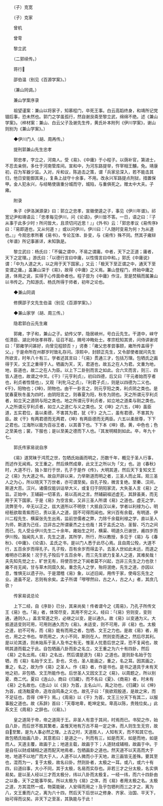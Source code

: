 <!-- { "loadSidebar": true } -->
　　（子）克宽

　　（子）克家

　　曾机

　　曾雩

　　黎立武

　　（二郭续传。）

　　蒋行

　　邵伯温（别见《百源学案》。）

　　（兼山同调。）

　　兼山学案序录

　　祖望谨案：兼山以将家子，知慕程门，卒死王事。白云高蹈终身，和靖所记党锢后事，恐未然也。郭门之学虽孤行，然自谢艮斋至黎立武，绵绵不绝。述《兼山学案》。（梓材案：兼山、白云父子及谢先生传，黄氏补本附列《伊川学案》，谢山则别为《兼山学案》。）

　　◆伊川门人（胡、周再传。）

　　提刑郭兼山先生忠孝

　　郭忠孝，字立之，河南人。受《易》、《中庸》于小程子。以荫补官，第进士，不忍去亲侧，多仕于河南管库间。宣和中，为河东路提举，忤宰相王黼，免。靖康初，召为军器少监。入对，斥和议，陈追击之策，谓「兵家忌深入，若不能击其归，他日安能御其来」，复条上战守十余事，不用。改永兴军路提点刑狱，措置保甲。金人犯永兴，与经略使唐重分城而守，城陷，与重俱死之。赠太中大夫。子雍。

　　附录

　　朱子《伊洛渊源录》曰：郭立之忠孝，宣徽使逵之子，事见《伊川年谱》。祁宽记尹和靖语云：「忠孝每见伊川，问《论语》，伊川皆不答。一日，语之曰：『子从事于此多少时﹖所问皆大，且须切问近思！』」《外书》云：「郭忠孝议《易传序》曰：『易即道也，又从何道﹖』或以问伊川，伊川曰：『人随时变易为何﹖为从道也。』」今观忠孝所著《易书》，专论互体、卦变，与《易传》殊不同。然其子雍辩《年谱》所记事甚详，未知孰是。

　　黎立武曰：杨氏曰：「不偏之谓中，不易之谓庸。中者，天下之正道；庸者，天下之定理。」游氏曰：「以德行言曰中庸，以性情言曰中和。」郭氏《中庸说》谓：「中为人道之大，以之用于天下国家。」又云：「极天下至正谓之中，通天下至变谓之庸。」盖兼山深于《易》，故得《中庸》之义焉。兼山登程门，终始中庸之道，体用之说，实得于心传面命者也。程子尝为《中庸》作注，至是焚稿而属兼山以书传之。乃知游氏、杨氏所得于师者，初年之论也。

　　◆兼山同调

　　修撰邵子文先生伯温（别见《百源学案》。）

　　◆兼山家学（胡、周三传。）

　　隐君郭白云先生雍

　　郭雍，字子和，兼山之子。幼传父学，隐居峡州，号白云先生。干道中，崃守任清臣、湖北帅张孝祥荐，征召不起，赐号冲晦处士。孝宗稔知其贤，问侍讲谢谔曰：「郭雍学问甚好，向曾见程颐否﹖」谔奏：「雍父忠孝尝事颐，雍所传盖得于父。」于是命所在州郡岁时致礼存问。淳熙中，封颐正先生，又令部使者就问先生所欲言，时年八十有三。学者述其言曰：「《易》贯通三才，包括万理。包牺氏之画得于天，文王之重得于人。牺画为天，天，君道也，故五之在人为君。文重为地，地，臣道也，故二之在人为臣。以上下二卦别而言之如此。合六爻而言，则三、四皆人道也，故谓之中爻。《干》『元亨利贞』，初曰四德，后又曰『干元者始而亨者也，利贞者性情也』，又观『利牝马之贞』，『利君子贞』，则是以四德为二义也。《干》，阳物也；《坤》，阴物也。由干一卦言之，则元亨阳之类，利贞阴之类也。是犹春夏秋冬虽为四时，由阴阳言之，则春夏为阳，秋冬为阴也。天之所谓元亨利贞者，如立天之道阴与阳之类也。地之所谓元亨利贞者，如立地之道柔与刚之类也。人之所谓元亨利贞者，如立人之道仁与义之类也。又《坤》之六五，《坤》虽臣道，五实君位，虽以柔德，不害其为君，犹《干》之九二，虽有君德，不害其为臣。故《干》有两君德而无两君，《坤》有两臣德而无两臣。六五以柔居尊，下下之君也。江海所以能为百谷王者，以其善下也。下下本《坤》德。黄，中色也；色之至美也；裳，下服也；是以至美之德而下人也。『其发明精到如此。卒，年九十七。

　　郭氏传家易说自序

　　《易》道冥昧于鸿荒之世，包牺氏始画而明之，历数千年，概见于圣人行事，而述作无闻焉。文王重之，然后焕然成章，此文王之所以为「文」也。迨《春秋》时，大道不行，独卜筮行于世，孔子于是作《传》，大明其道，然后天下复知文王之《易》为大道之书。故自开辟以来，力举斯道而明之者，三圣人而止耳。观三圣人之为心，所以晓天下万世者，亦可谓至矣。自孔子殁，微言复绝。至秦、汉间，斯道大否。汉兴，诸儒仅能训诂举大义，或复归于阴阳家流，大失圣人言《易》之旨。正始中，王辅嗣一切革去，易以高尚之言。然辅嗣祖述虚无，其辞虽美，而无用于天下国家。于是《易》为空言矣，又非三圣人所谓《易》之道也。虚无之学，流弊至今，卒无以正之，兹大道所以不明欤！大抵自汉以来，学者以利禄为心，明经秖欲取青紫而已，责以圣人之道，固不可得而闻也。宋兴百有余载，有明道、伊川二程先生、横渠张先生出焉，监前世儒者之弊，力除千余载利禄之学，直以圣人为师，斯道为己任，岂非古之所谓豪杰之士也哉！其于孟氏之功，圣智、巧力之间而已。先人受业伊川先生二十余年。雍始生之时，横渠、明道久已谢世，甫四岁而伊川殁。独闻先人言，先生之道，其所学，所行，所以教授，多见于《易》与《春秋》、《中庸》、《论语》、孟氏之书，是以门人悉于此尽心焉。且自周公殁，大道不行，五百余岁而得孔子。孔子殁，百有余岁而得孟子。去圣人世如此未远，而道之难明亦已甚矣！况于孔子殁后千五百余年，而三先生欲力复圣人之道，其难矣哉！夫先知先觉之士，旷世无有，将使百世之下闻者莫不兴起，岂非三先生之力也欤！雍不肖无闻，甘与草木同腐久矣。重念先人之学，殆将泯绝，先生之道，亦因以息，惟惧无以遗子孙。于是潜稽《易》象，以述旧闻，用传于家，使毋忘先生之业。道虽不足，志则有余矣。孟子所谓「嘐嘐然曰，古之人，古之人」者，其庶几欤﹖

　　传家易说总论

　　上下二经，自《序卦》已分，其来尚矣！传者谓今之《周易》，乃孔子所传文王《易》也。「易」者，体常尽变，其用不穷之义。经曰：「《易》穷则变，变则通，通则久。」盖言常道之穷，必继之以变，是以通久。故《易》以变通为义。大抵道适变则可用，可用则通久而为《易》。未适变，则不可用，非《易》也。太极之道，初不可有，而《易》能有而用之者，包牺、文王之力也。是故《易》者，用也，用之之书也。举而用之，大小不同，斯则在人。然则变而通之，然后尽其利。是以论其道，则未始系于圣人及书之有无，惟圣人忧患后世之深，恐不复闻也，故明其道而载之于此。自包牺画八卦而卦之名立，文王重之为六十有四卦，然后《易》之名出焉。《易》之名出，然后谓是道为《易》之道也。是则卦名始于包牺，而《易》名始于文王。卦也，爻也，圣人能画之，重之，名之耳。因其画之，重之，名之，故为作《易》之圣人。作《易》者，作是书也。是书之道具于未有天地之初，非包牺、文王所能作也。后世圣人又因文王之《易》，以周题之，所以别夏、商二代。夏曰《连山》，商曰《归藏》，而不名曰《夏》、《商易》者，时未有《易》之名故也。《连山》以《艮》为首，主名山川，禹之功也，《归藏》以《坤》为首，成汤黜夏命，造攻自鸣条之义也。故孔子曰：「我欲观殷道，是故之宋，而不足征也，吾得《坤干》焉。」《周易》以《干》为首，文王三分天下有其二，以服事殷之道也。故《系辞》首曰：「天尊地卑，乾坤定矣。卑高以陈，贵贱位矣。」此系文王《周易》之辞也。（《易》。）

　　皇之道简于帝，帝之道简于王。非圣人有意于其间，时焉而已。书契之作，始自八卦，而后世不胜其繁者，盖惟天地有万古不易一定之体，而人则生生无穷，故自至繁，是为人事必然之理。上古之时，天道胜人，人知有天，而不知其它也。故包牺氏始画八卦，其意若曰：是道之一，列而有三，如是而天，如是而地，如是而人。天道主覆，故画于上；地道主载，故画于下；人道财成辅相，故画于中。于是自任以财成辅相之道而配天地焉者，包牺画卦之道也。然天道不以天高而大于地，地道不以地广而大于人，人道不以人微而小于天地，故三画皆无差殊。要其至也，混而为一，复于太极，故名曰卦。然则卦者，太极之一耳。或八，或六十有四，曰道曰事，大小不同，其于太极，名易而实存也。非若三才之分太极，名实俱易矣。是以圣人经以三才而太极分，纬以八卦而太极复。一经一纬，而六十四卦由之以备，天下之能事毕矣。所以太极为《易》之体，而《易》者用太极之名。太极之道，方其混然一成，物莫能破，人安得而用之﹖及乎包牺判而三之才之，离为八，文王重而六之，离为六十四，然后天下后世以之修身、齐家、治国、平天下，始可得而议矣。非天下之至圣，其孰能与于此！

